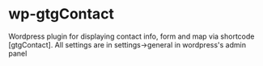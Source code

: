 # wp-gtgContact
Wordpress plugin for displaying contact info, form and map via shortcode [gtgContact]. 
All settings are in settings->general in wordpress's admin panel
